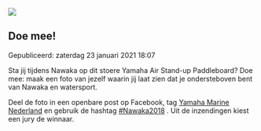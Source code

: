 


![](/images/articlethumbnails/38072048_1890636641020405_4329169280219217920_n.jpg)


Doe mee!
---------





 Gepubliceerd: zaterdag 23 januari 2021 18:07
   




 Sta jij tijdens Nawaka op dit stoere Yamaha Air Stand-up Paddleboard? Doe mee: maak een foto van jezelf waarin jij laat zien dat je ondersteboven bent van Nawaka en watersport.
 



 Deel de foto in een openbare post op Facebook, tag
 [Yamaha Marine Nederland](https://www.facebook.com/YamahaMarineNederland/?fref=mentions) 
 en gebruik de hashtag
 [#Nawaka2018](https://www.facebook.com/hashtag/nawaka2018) 
 . Uit de inzendingen kiest een jury de winnaar.
 








